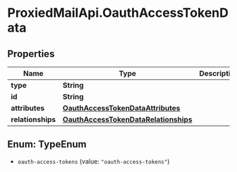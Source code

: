 # ProxiedMailApi.OauthAccessTokenData

## Properties

Name | Type | Description | Notes
------------ | ------------- | ------------- | -------------
**type** | **String** |  | [optional] 
**id** | **String** |  | [optional] 
**attributes** | [**OauthAccessTokenDataAttributes**](OauthAccessTokenDataAttributes.md) |  | [optional] 
**relationships** | [**OauthAccessTokenDataRelationships**](OauthAccessTokenDataRelationships.md) |  | [optional] 



## Enum: TypeEnum


* `oauth-access-tokens` (value: `"oauth-access-tokens"`)




